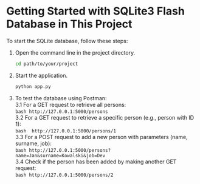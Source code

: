 # Getting Started with SQLite3 Flash Database in This Project

To start the SQLite database, follow these steps:

1. Open the command line in the project directory.
   ```bash
   cd path/to/your/project
   ```
2. Start the application.
    ```bash
    python app.py
    ```
3. To test the database using Postman:<br>
    3.1 For a GET request to retrieve all persons:<br>
        ```bash
        http://127.0.0.1:5000/persons
        ```<br>
    3.2 For a GET request to retrieve a specific person (e.g., person with ID 1):<br>
        ```bash 
        http://127.0.0.1:5000/persons/1
        ```<br>
    3.3 For a POST request to add a new person with parameters (name, surname, job):<br>
        ```bash
        http://127.0.0.1:5000/persons?name=Jan&surname=Kowalski&job=Dev
        ```<br>
    3.4 Check if the person has been added by making another GET request:<br>
        ```bash
        http://127.0.0.1:5000/persons/2
        ```
